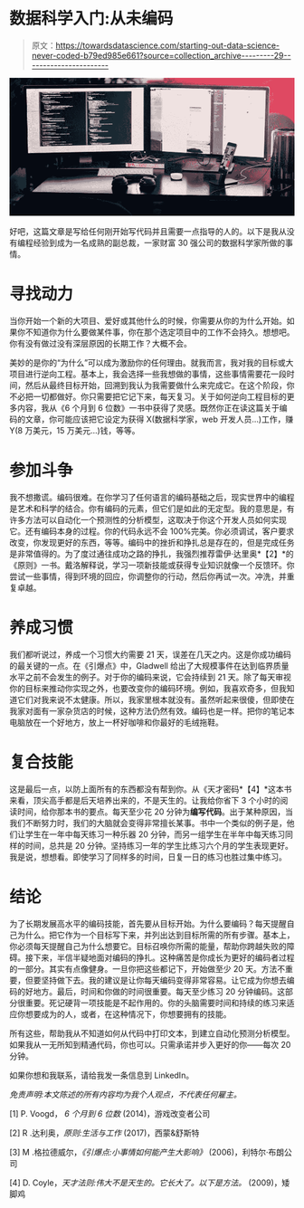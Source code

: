 # 数据科学入门:从未编码

> 原文：<https://towardsdatascience.com/starting-out-data-science-never-coded-b79ed985e661?source=collection_archive---------29----------------------->

![](img/c1ec1f4facb24972effe53f07e025f05.png)

好吧，这篇文章是写给任何刚开始写代码并且需要一点指导的人的。以下是我从没有编程经验到成为一名成熟的副总裁，一家财富 30 强公司的数据科学家所做的事情。

# 寻找动力

当你开始一个新的大项目、爱好或其他什么的时候，你需要从你的为什么开始。如果你不知道你为什么要做某件事，你在那个选定项目中的工作不会持久。想想吧。你有没有做过没有深层原因的长期工作？大概不会。

美妙的是你的“为什么”可以成为激励你的任何理由。就我而言，我对我的目标或大项目进行逆向工程。基本上，我会选择一些我想做的事情，这些事情需要花一段时间，然后从最终目标开始，回溯到我认为我需要做什么来完成它。在这个阶段，你不必把一切都做好。你只需要把它记下来，每天复习。关于如何逆向工程目标的更多内容，我从《6 个月到 6 位数》一书中获得了灵感。既然你正在读这篇关于编码的文章，你可能应该把它设定为获得 X(数据科学家，web 开发人员…)工作，赚 Y(8 万美元，15 万美元…)钱，等等。

# 参加斗争

我不想撒谎。编码很难。在你学习了任何语言的编码基础之后，现实世界中的编程是艺术和科学的结合。你有编码的元素，但它们是如此的无定型。我的意思是，有许多方法可以自动化一个预测性的分析模型，这取决于你这个开发人员如何实现它。还有编码本身的过程。你的代码永远不会 100%完美。你必须调试，客户要求改变，你发现更好的东西，等等。编码中的挫折和挣扎总是存在的，但是完成任务是非常值得的。为了度过通往成功之路的挣扎，我强烈推荐雷伊·达里奥*【2】*的《原则》一书。戴洛解释说，学习一项新技能或获得专业知识就像一个反馈环。你尝试一些事情，得到环境的回应，你调整你的行动，然后你再试一次。冲洗，并重复卓越。

# 养成习惯

我们都听说过，养成一个习惯大约需要 21 天，误差在几天之内。这是你成功编码的最关键的一点。在《引爆点》中，Gladwell 给出了大规模事件在达到临界质量水平之前不会发生的例子。对于你的编码来说，它会持续到 21 天。除了每天审视你的目标来推动你实现之外，也要改变你的编码环境。例如，我喜欢奇多，但我知道它们对我来说不太健康。所以，我家里根本就没有。虽然听起来很傻，但即使在我家对面有一家杂货店的时候，这种方法仍然有效。编码也是一样。把你的笔记本电脑放在一个好地方，放上一杯好咖啡和你最好的毛绒拖鞋。

# 复合技能

这是最后一点，以防上面所有的东西都没有帮到你。从《天才密码*【4】*这本书来看，顶尖高手都是后天培养出来的，不是天生的。让我给你省下 3 个小时的阅读时间，给你那本书的要点。每天至少花 20 分钟为**编写代码**。出于某种原因，当我们不断努力时，我们的大脑就会变得非常擅长某事。书中一个类似的例子是，他们让学生在一年中每天练习一种乐器 20 分钟，而另一组学生在半年中每天练习同样的时间，总共是 20 分钟。坚持练习一年的学生比练习六个月的学生表现更好。我是说，想想看。即使学习了同样多的时间，日复一日的练习也胜过集中练习。

# 结论

为了长期发展高水平的编码技能，首先要从目标开始。为什么要编码？每天提醒自己为什么。把它作为一个目标写下来，并列出达到目标所需的所有步骤。基本上，你必须每天提醒自己为什么想要它。目标召唤你所需的能量，帮助你跨越失败的障碍。接下来，半信半疑地面对编码的挣扎。这种痛苦是你成长为更好的编码者过程的一部分。其实有点像健身。一旦你把这些都记下，开始做至少 20 天。方法不重要，但要坚持做下去。我的建议是让你每天编码变得非常容易。让它成为你想去编码的好地方。最后，时间和你做的时间很重要。每天至少练习 20 分钟编码。这部分很重要。死记硬背一项技能是不起作用的。你的头脑需要时间和持续的练习来适应你想要成为的人，或者，在这种情况下，你想要拥有的技能。

所有这些，帮助我从不知道如何从代码中打印文本，到建立自动化预测分析模型。如果我从一无所知到精通代码，你也可以。只需承诺并步入更好的你——每次 20 分钟。

如果你想和我联系，请给我发一条信息到 LinkedIn。

*免责声明:本文陈述的所有内容均为我个人观点，不代表任何雇主。*

[1] P. Voogd， *6 个月到 6 位数* (2014)，游戏改变者公司

[2] R .达利奥，*原则:生活与工作* (2017)，西蒙&舒斯特

[3] M .格拉德威尔，*《引爆点:小事情如何能产生大影响》* (2006)，利特尔·布朗公司

[4] D. Coyle，*天才法则:伟大不是天生的。它长大了。以下是方法。* (2009)，矮脚鸡